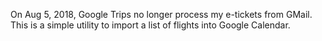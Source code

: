 On Aug 5, 2018, Google Trips no longer process my e-tickets from GMail. This is
a simple utility to import a list of flights into Google Calendar.
